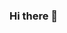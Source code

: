 ### Hi there 👋

<!--
**ahlstromc/ahlstromc** is a ✨ _special_ ✨ repository because its `README.md` (this file) appears on your GitHub profile.

Here are some ideas to get you started:

- 🔭 I’m currently working on the Google Cybersecurity Course
- 🌱 I’m currently learning Cybersecurity
- 👯 I’m looking to gain some hands on experience through home labs and projects
- 🤔 I’m looking for help with advice on good home projects to do and add to my portfolio
- ⚡ Fun fact: I unicycle
-->
